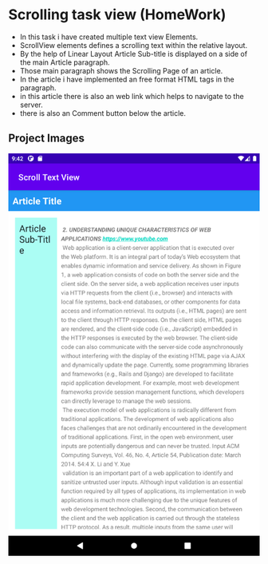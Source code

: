 # Scrolling task view (HomeWork)
- In this task i have created multiple text view Elements.
- ScrollView elements defines a scrolling text within the relative layout.
- By the help of Linear Layout Article Sub-title is displayed on a side of the main Article paragraph.
- Those main paragraph shows the Scrolling Page of an article.
- In the article i have implemented an free format HTML tags in the paragraph.
- in this article there is also an web link which helps to navigate to the server.
- there is also an Comment button below the article.

## Project Images
![alt text](TextView.png)